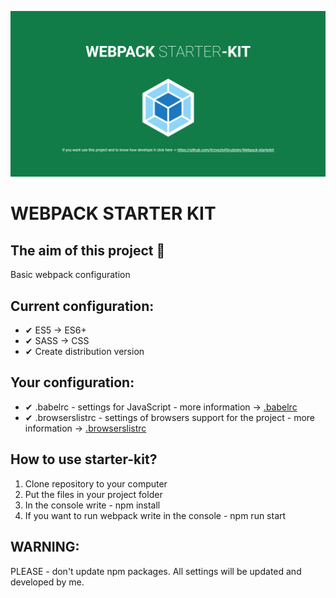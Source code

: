 ![Homepage screenshot](github/screenshot.jpg)

# WEBPACK STARTER KIT

## The aim of this project 🚀
Basic webpack configuration

## Current configuration:
-  ✔ ES5 -> ES6+
-  ✔ SASS -> CSS
-  ✔ Create distribution version

## Your configuration:
-  ✔ .babelrc - settings for JavaScript - more information -> [.babelrc](https://babeljs.io/docs/en/configuration#babelrc)
-  ✔ .browserslistrc - settings of browsers support for the project - more information -> [.browserslistrc](https://github.com/browserslist/browserslist)

## How to use starter-kit?
1. Clone repository to your computer
2. Put the files in your project folder
3. In the console write - npm install
4. If you want to run webpack write in the console - npm run start
   
## WARNING:  
PLEASE - don't update npm packages. All settings will be updated and developed by me.